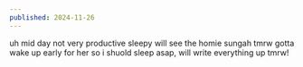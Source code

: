```yaml
---
published: 2024-11-26
---
```


uh
mid day
not very productive
sleepy 
will see the homie sungah tmrw 
gotta wake up early for her so i shuold sleep asap, will write everything up tmrw!